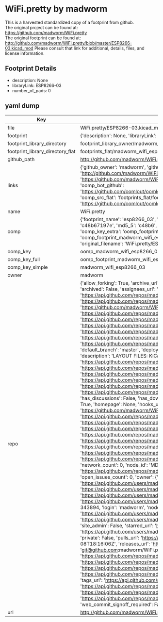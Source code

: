 # WiFi.pretty by madworm  
This is a harvested standardized copy of a footprint from github.  
The original project can be found at:  
https://github.com/madworm/WiFi.pretty  
The original footprint can be found at:
http://github.com/madworm/WiFi.pretty/blob/master/ESP8266-03.kicad_mod
Please consult that link for additional, details, files, and license information.  
## Footprint Details
* description: None  
* libraryLink: ESP8266-03  
* number_of_pads: 0  
## yaml dump  
| Key | Value |  
| --- | --- |  
| file | WiFi.pretty/ESP8266-03.kicad_mod |  
| footprint | {'description': None, 'libraryLink': 'ESP8266-03', 'number_of_pads': 0} |  
| footprint_library_directory | footprint_library_owner/madworm_WiFi.pretty |  
| footprint_library_directory_flat | footprints_flat/madworm_wifi_esp8266_03/working |  
| github_path | http://github.com/madworm/WiFi.pretty/blob/master/ESP8266-03.kicad_mod |  
| links | {'github_owner': 'madworm', 'github_repo_name': 'WiFi.pretty', 'github_src': 'http://github.com/madworm/WiFi.pretty/blob/master/ESP8266-03.kicad_mod', 'github_src_repo': 'https://github.com/madworm/WiFi.pretty', 'oomp_bot': 'footprints/madworm_wifi_esp8266_03/working', 'oomp_bot_github': 'https://github.com/oomlout/oomlout_oomp_footprint_bot/tree/main/footprints/madworm_wifi_esp8266_03/working', 'oomp_src_flat': 'footprints_flat/footprints_flat/madworm_wifi_esp8266_03/working', 'oomp_src_flat_github': 'https://github.com/oomlout/oomlout_oomp_footprint_src/tree/main/footprints_flat/madworm_wifi_esp8266_03/working'} |  
| name | WiFi.pretty |  
| oomp | {'footprint_name': 'esp8266_03', 'library_name': 'wifi', 'md5': 'c48b67197e22b2cacdff3a5baf8b5804', 'md5_10': 'c48b67197e', 'md5_5': 'c48b6', 'md5_6': 'c48b67', 'oomp_key': 'oomp_madworm_wifi_esp8266_03', 'oomp_key_extra': 'oomp_footprint_madworm_wifi_esp8266_03', 'oomp_key_full': 'oomp_footprint_madworm_wifi_esp8266_03_c48b67', 'oomp_key_simple': 'madworm_wifi_esp8266_03', 'original_filename': 'WiFi.pretty/ESP8266-03.kicad_mod', 'owner_name': 'madworm'} |  
| oomp_key | oomp_madworm_wifi_esp8266_03 |  
| oomp_key_full | oomp_footprint_madworm_wifi_esp8266_03 |  
| oomp_key_simple | madworm_wifi_esp8266_03 |  
| owner | madworm |  
| repo | {'allow_forking': True, 'archive_url': 'https://api.github.com/repos/madworm/WiFi.pretty/{archive_format}{/ref}', 'archived': False, 'assignees_url': 'https://api.github.com/repos/madworm/WiFi.pretty/assignees{/user}', 'blobs_url': 'https://api.github.com/repos/madworm/WiFi.pretty/git/blobs{/sha}', 'branches_url': 'https://api.github.com/repos/madworm/WiFi.pretty/branches{/branch}', 'clone_url': 'https://github.com/madworm/WiFi.pretty.git', 'collaborators_url': 'https://api.github.com/repos/madworm/WiFi.pretty/collaborators{/collaborator}', 'comments_url': 'https://api.github.com/repos/madworm/WiFi.pretty/comments{/number}', 'commits_url': 'https://api.github.com/repos/madworm/WiFi.pretty/commits{/sha}', 'compare_url': 'https://api.github.com/repos/madworm/WiFi.pretty/compare/{base}...{head}', 'contents_url': 'https://api.github.com/repos/madworm/WiFi.pretty/contents/{+path}', 'contributors_url': 'https://api.github.com/repos/madworm/WiFi.pretty/contributors', 'created_at': '2015-02-02T13:50:52Z', 'default_branch': 'master', 'deployments_url': 'https://api.github.com/repos/madworm/WiFi.pretty/deployments', 'description': 'LAYOUT FILES: KiCad footprints for various WiFi modules', 'disabled': False, 'downloads_url': 'https://api.github.com/repos/madworm/WiFi.pretty/downloads', 'events_url': 'https://api.github.com/repos/madworm/WiFi.pretty/events', 'fork': False, 'forks': 0, 'forks_count': 0, 'forks_url': 'https://api.github.com/repos/madworm/WiFi.pretty/forks', 'full_name': 'madworm/WiFi.pretty', 'git_commits_url': 'https://api.github.com/repos/madworm/WiFi.pretty/git/commits{/sha}', 'git_refs_url': 'https://api.github.com/repos/madworm/WiFi.pretty/git/refs{/sha}', 'git_tags_url': 'https://api.github.com/repos/madworm/WiFi.pretty/git/tags{/sha}', 'git_url': 'git://github.com/madworm/WiFi.pretty.git', 'has_discussions': False, 'has_downloads': True, 'has_issues': True, 'has_pages': False, 'has_projects': True, 'has_wiki': True, 'homepage': None, 'hooks_url': 'https://api.github.com/repos/madworm/WiFi.pretty/hooks', 'html_url': 'https://github.com/madworm/WiFi.pretty', 'id': 30189116, 'is_template': False, 'issue_comment_url': 'https://api.github.com/repos/madworm/WiFi.pretty/issues/comments{/number}', 'issue_events_url': 'https://api.github.com/repos/madworm/WiFi.pretty/issues/events{/number}', 'issues_url': 'https://api.github.com/repos/madworm/WiFi.pretty/issues{/number}', 'keys_url': 'https://api.github.com/repos/madworm/WiFi.pretty/keys{/key_id}', 'labels_url': 'https://api.github.com/repos/madworm/WiFi.pretty/labels{/name}', 'language': 'Shell', 'languages_url': 'https://api.github.com/repos/madworm/WiFi.pretty/languages', 'license': None, 'merges_url': 'https://api.github.com/repos/madworm/WiFi.pretty/merges', 'milestones_url': 'https://api.github.com/repos/madworm/WiFi.pretty/milestones{/number}', 'mirror_url': None, 'name': 'WiFi.pretty', 'network_count': 0, 'node_id': 'MDEwOlJlcG9zaXRvcnkzMDE4OTExNg==', 'notifications_url': 'https://api.github.com/repos/madworm/WiFi.pretty/notifications{?since,all,participating}', 'open_issues': 0, 'open_issues_count': 0, 'owner': {'avatar_url': 'https://avatars.githubusercontent.com/u/343894?v=4', 'events_url': 'https://api.github.com/users/madworm/events{/privacy}', 'followers_url': 'https://api.github.com/users/madworm/followers', 'following_url': 'https://api.github.com/users/madworm/following{/other_user}', 'gists_url': 'https://api.github.com/users/madworm/gists{/gist_id}', 'gravatar_id': '', 'html_url': 'https://github.com/madworm', 'id': 343894, 'login': 'madworm', 'node_id': 'MDQ6VXNlcjM0Mzg5NA==', 'organizations_url': 'https://api.github.com/users/madworm/orgs', 'received_events_url': 'https://api.github.com/users/madworm/received_events', 'repos_url': 'https://api.github.com/users/madworm/repos', 'site_admin': False, 'starred_url': 'https://api.github.com/users/madworm/starred{/owner}{/repo}', 'subscriptions_url': 'https://api.github.com/users/madworm/subscriptions', 'type': 'User', 'url': 'https://api.github.com/users/madworm'}, 'private': False, 'pulls_url': 'https://api.github.com/repos/madworm/WiFi.pretty/pulls{/number}', 'pushed_at': '2015-02-08T18:16:06Z', 'releases_url': 'https://api.github.com/repos/madworm/WiFi.pretty/releases{/id}', 'size': 120, 'ssh_url': 'git@github.com:madworm/WiFi.pretty.git', 'stargazers_count': 0, 'stargazers_url': 'https://api.github.com/repos/madworm/WiFi.pretty/stargazers', 'statuses_url': 'https://api.github.com/repos/madworm/WiFi.pretty/statuses/{sha}', 'subscribers_count': 2, 'subscribers_url': 'https://api.github.com/repos/madworm/WiFi.pretty/subscribers', 'subscription_url': 'https://api.github.com/repos/madworm/WiFi.pretty/subscription', 'svn_url': 'https://github.com/madworm/WiFi.pretty', 'tags_url': 'https://api.github.com/repos/madworm/WiFi.pretty/tags', 'teams_url': 'https://api.github.com/repos/madworm/WiFi.pretty/teams', 'temp_clone_token': None, 'topics': [], 'trees_url': 'https://api.github.com/repos/madworm/WiFi.pretty/git/trees{/sha}', 'updated_at': '2023-07-25T13:54:49Z', 'url': 'https://api.github.com/repos/madworm/WiFi.pretty', 'visibility': 'public', 'watchers': 0, 'watchers_count': 0, 'web_commit_signoff_required': False} |  
| url | http://github.com/madworm/WiFi.pretty |  

